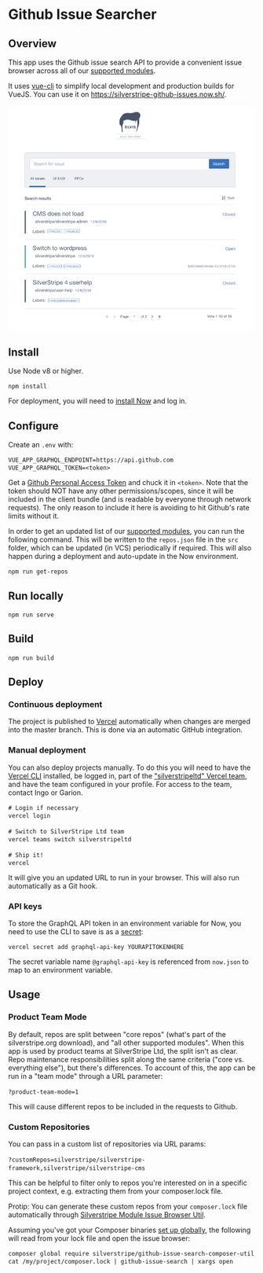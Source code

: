 # Github Issue Searcher

## Overview

This app uses the Github issue search API to provide
a convenient issue browser across all of our
[supported modules](https://www.silverstripe.org/software/addons/silverstripe-commercially-supported-module-list/).

It uses [vue-cli](https://github.com/vuejs/vue-cli/blob/dev/docs/cli.md)
to simplify local development and production builds for VueJS.
You can use it on https://silverstripe-github-issues.now.sh/.

![Preview](_img/preview.png)

## Install

Use Node v8 or higher.

```
npm install
```

For deployment, you will need to [install Now](https://zeit.co/download) and log in.

## Configure

Create an `.env` with:

```
VUE_APP_GRAPHQL_ENDPOINT=https://api.github.com
VUE_APP_GRAPHQL_TOKEN=<token>
```

Get a [Github Personal Access Token](https://github.com/settings/tokens) and chuck it in `<token>`.
Note that the token should NOT have any other permissions/scopes, since it will be included
in the client bundle (and is readable by everyone through network requests).
The only reason to include it here is avoiding to hit Github's rate limits without it.

In order to get an updated list of our [supported modules](https://www.silverstripe.org/software/addons/silverstripe-commercially-supported-module-list/),
you can run the following command. This will be written to the `repos.json` file in the `src` folder, which can be
updated (in VCS) periodically if required. This will also happen during a deployment and auto-update in the
Now environment.

```
npm run get-repos
```

## Run locally

```
npm run serve
```

## Build

```
npm run build
```

## Deploy

### Continuous deployment

The project is published to [Vercel](https://vercel.com) automatically when changes are merged into the master branch.
This is done via an automatic GitHub integration.

### Manual deployment

You can also deploy projects manually. To do this you will need to have the [Vercel CLI](https://vercel.com/cli) installed, be
logged in, part of the ["silverstripeltd" Vercel team](https://vercel.com/teams/silverstripeltd/settings/members), 
and have the team configured in your profile. For access to the team, contact Ingo or Garion.

```
# Login if necessary
vercel login

# Switch to SilverStripe Ltd team
vercel teams switch silverstripeltd

# Ship it!
vercel
```

It will give you an updated URL to run in your browser. This will also run automatically as a Git hook.

### API keys

To store the GraphQL API token in an environment variable for Now, you need to use the CLI to save is as a
[secret](https://zeit.co/docs/v2/deployments/environment-variables-and-secrets#securing-environment-variables-using-secrets):

```
vercel secret add graphql-api-key YOURAPITOKENHERE
``` 

The secret variable name `@graphql-api-key` is referenced from `now.json` to map to an environment variable.

## Usage

### Product Team Mode

By default, repos are split between "core repos" (what's part of the silverstripe.org download),
and "all other supported modules". When this app is used by product teams at SilverStripe Ltd,
the split isn't as clear. Repo maintenance responsibilities split along the same criteria
("core vs. everything else"), but there's differences. To account of this,
the app can be run in a "team mode" through a URL parameter:

`?product-team-mode=1`

This will cause different repos to be included in the requests to Github.

### Custom Repositories

You can pass in a custom list of repositories via URL params:

`?customRepos=silverstripe/silverstripe-framework,silverstripe/silverstripe-cms`

This can be helpful to filter only to repos you're interested on in a specific project context,
e.g. extracting them from your composer.lock file.

Protip: You can generate these custom repos from your `composer.lock` file automatically
through [Silverstripe Module Issue Browser Util](https://github.com/silverstripe/silverstripe-github-issue-search-composer-util).

Assuming you've got your Composer binaries [set up globally](https://stackoverflow.com/questions/25373188/how-to-place-the-composer-vendor-bin-directory-in-your-path),
the following will read from your lock file and open the issue browser:

```
composer global require silverstripe/github-issue-search-composer-util
cat /my/project/composer.lock | github-issue-search | xargs open
```
